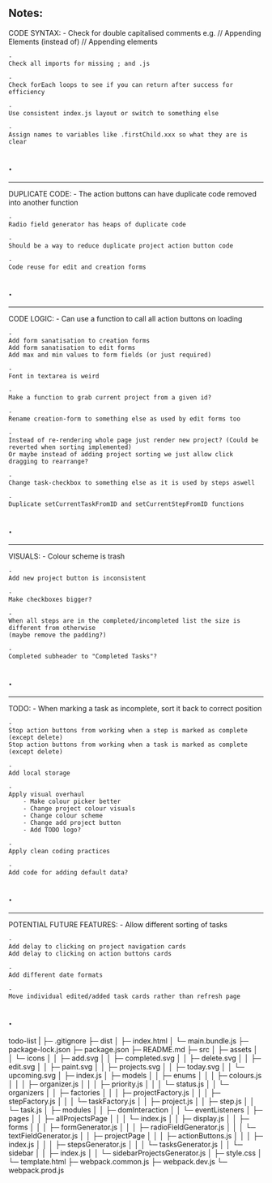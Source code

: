 Notes:
--------------------------------------------------------------------------
CODE SYNTAX:
    -
    Check for double capitalised comments
    e.g. 
    // Appending Elements 
    (instead of) 
    // Appending elements 

    -
    Check all imports for missing ; and .js

    -
    Check forEach loops to see if you can return after success for efficiency

    -
    Use consistent index.js layout or switch to something else

    - 
    Assign names to variables like .firstChild.xxx so what they are is clear
.
--------------------------------------------------------------------------
--------------------------------------------------------------------------
DUPLICATE CODE:
    -
    The action buttons can have duplicate code removed into another function

    -
    Radio field generator has heaps of duplicate code

    -
    Should be a way to reduce duplicate project action button code

    -
    Code reuse for edit and creation forms
.
--------------------------------------------------------------------------
--------------------------------------------------------------------------
CODE LOGIC:
    -
    Can use a function to call all action buttons on loading

    - 
    Add form sanatisation to creation forms
    Add form sanatisation to edit forms
    Add max and min values to form fields (or just required)

    -
    Font in textarea is weird

    -
    Make a function to grab current project from a given id?

    -
    Rename creation-form to something else as used by edit forms too

    -
    Instead of re-rendering whole page just render new project? (Could be reverted when sorting implemented)
    Or maybe instead of adding project sorting we just allow click dragging to rearrange?

    -
    Change task-checkbox to something else as it is used by steps aswell

    -
    Duplicate setCurrentTaskFromID and setCurrentStepFromID functions
.
--------------------------------------------------------------------------
--------------------------------------------------------------------------
VISUALS:
    -
    Colour scheme is trash

    - 
    Add new project button is inconsistent

    -
    Make checkboxes bigger?

    -
    When all steps are in the completed/incompleted list the size is different from otherwise
    (maybe remove the padding?)

    -
    Completed subheader to "Completed Tasks"?
.
--------------------------------------------------------------------------
--------------------------------------------------------------------------
TODO:
    -
    When marking a task as incomplete, sort it back to correct position
    
    - 
    Stop action buttons from working when a step is marked as complete (except delete)
    Stop action buttons from working when a task is marked as complete (except delete)

    -
    Add local storage

    - 
    Apply visual overhaul
        - Make colour picker better
        - Change project colour visuals
        - Change colour scheme
        - Change add project button
        - Add TODO logo?

    -
    Apply clean coding practices

    -
    Add code for adding default data?
.
--------------------------------------------------------------------------
--------------------------------------------------------------------------
POTENTIAL FUTURE FEATURES:
    -
    Allow different sorting of tasks

    - 
    Add delay to clicking on project navigation cards
    Add delay to clicking on action buttons cards

    -
    Add different date formats

    -
    Move individual edited/added task cards rather than refresh page
.
--------------------------------------------------------------------------

todo-list
|
├─ .gitignore
├─ dist
│  ├─ index.html
│  └─ main.bundle.js
├─ package-lock.json
├─ package.json
├─ README.md
├─ src
│  ├─ assets
│  │  └─ icons
│  │     ├─ add.svg
│  │     ├─ completed.svg
│  │     ├─ delete.svg
│  │     ├─ edit.svg
│  │     ├─ paint.svg
│  │     ├─ projects.svg
│  │     ├─ today.svg
│  │     └─ upcoming.svg
│  ├─ index.js
│  ├─ models
│  │  ├─ enums
│  │  │  ├─ colours.js
│  │  │  ├─ organizer.js
│  │  │  ├─ priority.js
│  │  │  └─ status.js
│  │  └─ organizers
│  │     ├─ factories
│  │     │  ├─ projectFactory.js
│  │     │  ├─ stepFactory.js
│  │     │  └─ taskFactory.js
│  │     ├─ project.js
│  │     ├─ step.js
│  │     └─ task.js
│  ├─ modules
│  │  ├─ domInteraction
│  │  └─ eventListeners
│  ├─ pages
│  │  ├─ allProjectsPage
│  │  │  └─ index.js
│  │  ├─ display.js
│  │  ├─ forms
│  │  │  ├─ formGenerator.js
│  │  │  ├─ radioFieldGenerator.js
│  │  │  └─ textFieldGenerator.js
│  │  ├─ projectPage
│  │  │  ├─ actionButtons.js
│  │  │  ├─ index.js
│  │  │  ├─ stepsGenerator.js
│  │  │  └─ tasksGenerator.js
│  │  └─ sidebar
│  │     ├─ index.js
│  │     └─ sidebarProjectsGenerator.js
│  ├─ style.css
│  └─ template.html
├─ webpack.common.js
├─ webpack.dev.js
└─ webpack.prod.js

```